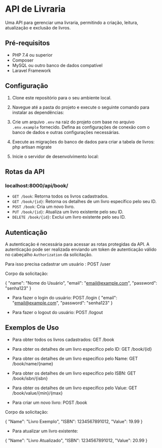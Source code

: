 # API de Livraria

Uma API para gerenciar uma livraria, permitindo a criação, leitura, atualização e exclusão de livros.

## Pré-requisitos

- PHP 7.4 ou superior
- Composer
- MySQL ou outro banco de dados compatível
- Laravel Framework

## Configuração

1. Clone este repositório para o seu ambiente local.

2. Navegue até a pasta do projeto e execute o seguinte comando para instalar as dependências:

3. Crie um arquivo `.env` na raiz do projeto com base no arquivo `.env.example` fornecido. Defina as configurações de conexão com o banco de dados e outras configurações necessárias.

4. Execute as migrações do banco de dados para criar a tabela de livros:
php artisan migrate

5. Inicie o servidor de desenvolvimento local:

## Rotas da API
### localhost:8000/api/book/
- `GET /book`: Retorna todos os livros cadastrados.
- `GET /book/{id}`: Retorna os detalhes de um livro específico pelo seu ID.
- `POST /book`: Cria um novo livro.
- `PUT /book/{id}`: Atualiza um livro existente pelo seu ID.
- `DELETE /book/{id}`: Exclui um livro existente pelo seu ID.


## Autenticação

A autenticação é necessária para acessar as rotas protegidas da API. A autenticação pode ser realizada enviando um token de autenticação válido no cabeçalho `Authorization` da solicitação. 

Para isso precisa cadastrar um usuário : POST /user

Corpo da solicitação:

{
  "name": "Nome do Usuário",
  "email": "email@example.com",
  "password": "senha123"
}

- Para fazer o login do usuário: POST /login
{
  "email": "email@example.com",
  "password": "senha123"
}

- Para fazer o logout do usuário: POST /logout

## Exemplos de Uso

- Para obter todos os livros cadastrados: GET /book
- Para obter os detalhes de um livro específico pelo ID: GET /book/{id}
  
- Para obter os detalhes de um livro específico pelo Name: GET /book/name/{name}
- Para obter os detalhes de um livro específico pelo ISBN: GET /book/isbn/{isbn}
- Para obter os detalhes de um livro específico pelo Value: GET /book/value/{min}/{max}
  
- Para criar um novo livro: POST /book

Corpo da solicitação:

{
  "Name": "Livro Exemplo",
  "ISBN": 1234567891012,
  "Value": 19.99
}

- Para atualizar um livro existente:

{
  "Name": "Livro Atualizado",
  "ISBN": 1234567891012,
  "Value": 20.99
}
